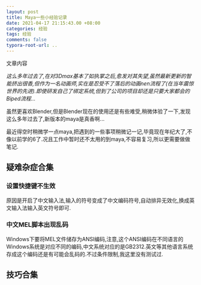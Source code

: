 ```yaml
---
layout: post
title: Maya一些小经验记录
date: 2021-04-17 21:15:43.00 +08:00
categories: 经验
tags: 经验
comments: false
typora-root-url: ..
---
```


文章内容

*这么多年过去了,在对3Dmax基本了如执掌之后,愈发对其失望,虽然最新更新的智能挤出很香,但作为一名动画师,实在是忍受不了落后的动画nen流程了(在当年震惊世界的先进).即使研发自己了绑定系统,但到了公司的项目却还是只要大家都会的Biped流程...*

虽然更喜欢Blender,但是Blender现在的使用还是有些难受,稍微体验了一下,发现这么多年过去了,新版本的maya是真香啊...

最近得空时稍微学一点maya,把遇到的一些事项稍微记一记,毕竟现在年纪大了,不像以前学的6了.况且工作中暂时还不太用的到maya,不容易复习,所以更需要做做笔记.

## 疑难杂症合集

### 设置快捷键不生效

原因是开启了中文输入法,输入的符号变成了中文编码符号,自动排异无效化,换成英文输入法输入英文符号即可.

### 中文MEL脚本出现乱码

Windows下要将MEL文件储存为ANSI编码,注意,这个ANSI编码在不同语言的Windows系统是对应不同的编码,中文系统对应的是GB2312.英文等其他语言系统存成这个编码还是有可能会乱码的.不过条件限制,我这里没有测试过.

## 技巧合集

